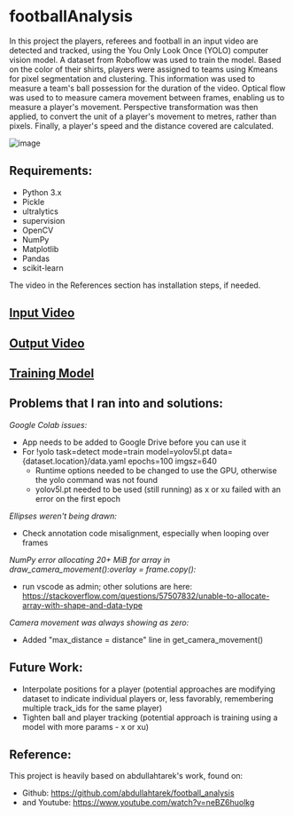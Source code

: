 # footballAnalysis
In this project the players, referees and football in an input video are detected and tracked, using the You Only Look Once (YOLO) computer vision model. A dataset from Roboflow was used to train the model. Based on the color of their shirts, players were assigned to teams using Kmeans for pixel segmentation and clustering. This information was used to measure a team's ball possession for the duration of the video. Optical flow was used to to measure camera movement between frames, enabling us to measure a player's movement. Perspective transformation was then applied, to convert the unit of a player's movement to metres, rather than pixels. Finally, a player's speed and the distance covered are calculated. 

![image](https://github.com/ksarkara/footballAnalysis/assets/113844617/1f52c590-e0a7-4b4f-9f13-5047623ad377)

## Requirements:
- Python 3.x
- Pickle
- ultralytics
- supervision
- OpenCV
- NumPy
- Matplotlib
- Pandas
- scikit-learn
  
The video in the References section has installation steps, if needed.

## [Input Video](https://drive.google.com/file/d/1g_3Udg9BxMUkl_4EPLTd345vn8zzPpI4/view?usp=sharing)

## [Output Video](https://drive.google.com/file/d/1pLKxrznguuYUiTf1AmH3J61x5pBZGDqn/view?usp=sharing)

## [Training Model](https://drive.google.com/file/d/14R-DaMKO4PjsI04aDBjP6lnUzvDAixad/view?usp=sharing)

## Problems that I ran into and solutions:
_Google Colab issues:_
- App needs to be added to Google Drive before you can use it
- For !yolo task=detect mode=train model=yolov5l.pt data={dataset.location}/data.yaml epochs=100 imgsz=640
  - Runtime options needed to be changed to use the GPU, otherwise the yolo command was not found
  - yolov5l.pt needed to be used (still running) as x or xu failed with an error on the first epoch


_Ellipses weren't being drawn:_
- Check annotation code misalignment, especially when looping over frames


_NumPy error allocating 20+ MiB for array in draw_camera_movement():overlay = frame.copy():_
- run vscode as admin; other solutions are here: https://stackoverflow.com/questions/57507832/unable-to-allocate-array-with-shape-and-data-type


_Camera movement was always showing as zero:_
- Added "max_distance = distance" line in get_camera_movement()

## Future Work:
- Interpolate positions for a player (potential approaches are modifying dataset to indicate individual players or, less favorably, remembering multiple track_ids for the same player)
- Tighten ball and player tracking (potential approach is training using a model with more params - x or xu)

## Reference:
This project is heavily based on abdullahtarek's work, found on:
- Github: https://github.com/abdullahtarek/football_analysis
- and Youtube: https://www.youtube.com/watch?v=neBZ6huolkg
